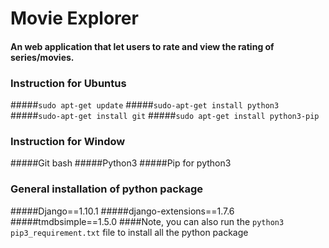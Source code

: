 # Movie Explorer
#### An web application that let users to rate and view the rating of series/movies.
###	Instruction for Ubuntus
#####`sudo apt-get update`
#####`sudo-apt-get install python3`
#####`sudo-apt-get install git`
#####`sudo apt-get install python3-pip`

###	Instruction for Window
#####Git bash
#####Python3
#####Pip for python3

###  General installation of python package
#####Django==1.10.1
#####django-extensions==1.7.6
#####tmdbsimple==1.5.0
####Note, you can also run the `python3 pip3_requirement.txt` file to install all the python package


